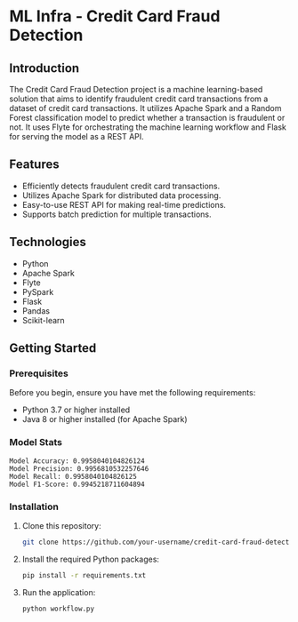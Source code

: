 # ML Infra - Credit Card Fraud Detection

<!-- ![Project Logo](images/logo.png) -->

## Introduction

The Credit Card Fraud Detection project is a machine learning-based solution that aims to identify fraudulent credit card transactions from a dataset of credit card transactions. It utilizes Apache Spark and a Random Forest classification model to predict whether a transaction is fraudulent or not. It uses Flyte for orchestrating the machine learning workflow and Flask for serving the model as a REST API.

## Features

- Efficiently detects fraudulent credit card transactions.
- Utilizes Apache Spark for distributed data processing.
- Easy-to-use REST API for making real-time predictions.
- Supports batch prediction for multiple transactions.

## Technologies

- Python
- Apache Spark
- Flyte
- PySpark
- Flask
- Pandas
- Scikit-learn

## Getting Started

### Prerequisites

Before you begin, ensure you have met the following requirements:

- Python 3.7 or higher installed
- Java 8 or higher installed (for Apache Spark)

### Model Stats

```
Model Accuracy: 0.9958040104826124                                              
Model Precision: 0.9956810532257646
Model Recall: 0.9958040104826125
Model F1-Score: 0.9945218711604894
```

### Installation

1. Clone this repository:

   ```bash
   git clone https://github.com/your-username/credit-card-fraud-detection.git
   ```
2. Install the required Python packages:

   ```bash
   pip install -r requirements.txt
   ```

3. Run the application:

   ```bash
   python workflow.py
   ```